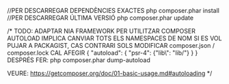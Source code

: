 //PER DESCARREGAR DEPENDÈNCIES EXACTES
php composer.phar install
//PER DESCARREGAR ÚLTIMA VERSIÓ
php composer.phar update

/* TODO: ADAPTAR NIA FRAMEWORK PER UTILITZAR COMPOSER AUTOLOAD
IMPLICA CANVIAR TOTS ELS NAMESPACES DE NOM SI ES VOL PUJAR A PACKAGIST, CAS CONTRARI SOLS MODIFICAR composer.json / composer.lock 
CAL AFEGIR
{
    "autoload": {
        "psr-4": {"lib\\": "lib/"}
    }
}
DESPRÉS FER: php composer.phar dump-autoload

VEURE: https://getcomposer.org/doc/01-basic-usage.md#autoloading
*/